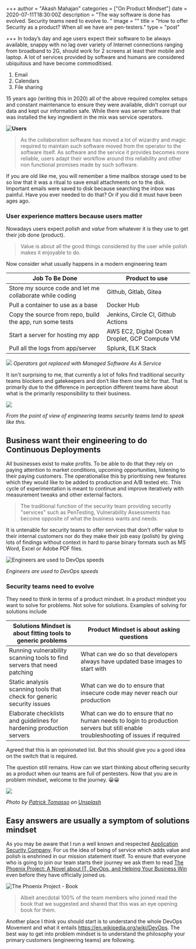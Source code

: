 +++
author = "Akash Mahajan"
categories = ["On Product Mindset"]
date = 2020-07-11T18:30:00Z
description = "The way software is done has evolved. Security teams need to evolve to. "
image = ""
title = "How to offer Security as a product? When all we have are pen-testers."
type = "post"

+++
In today’s day and age users expect their software to be always available, snappy with no lag over variety of Internet connections ranging from broadband to 2G, should work for 2 screens at least their mobile and laptop. A lot of services provided by software and humans are considered ubiquitous and have become commoditised.

1. Email
2. Calendars
3. File sharing

15 years ago (writing this in 2020) all of the above required complex setups and constant maintenance to ensure they were available, didn’t corrupt our data and kept our information safe. While there was server software that was installed the key ingredient in the mix was service operators.

**![Users ](/images/collaboration-software-1.png)**

> As the collaboration software has moved a lot of wizardry and magic required to maintain such software moved from the operator to the software itself. As software and the service it provides becomes more reliable, users adapt their workflow around this reliability and other non functional promises made by such software.

If you are old like me, you will remember a time mailbox storage used to be so low that it was a ritual to save email attachments on to the disk. Important emails were saved to disk because searching the inbox was painful. Have you ever needed to do that? Or if you did it must have been ages ago.

### User experience matters because users matter

Nowadays users expect _polish_ and _value_ from whatever it is they use to get their job done (product).

> Value is about all the good things considered by the user while polish makes it enjoyable to do.

Now consider what usually happens in a modern engineering team

| Job To Be Done | Product to use |
| --- | --- |
| Store my source code and let me collaborate while coding | Github, Gitlab, Gitea |
| Pull a container to use as a base | Docker Hub |
| Copy the source from repo, build the app, run some tests | Jenkins, Circle CI, Github Actions |
| Start a server for hosting my app | AWS EC2, Digital Ocean Droplet, GCP Compute VM |
| Pull all the logs from app/server | Splunk, ELK Stack |

![](/images/collaboration-software-2-1.png)	
_Operators got replaced with Managed Software As A Service_

It isn't surprising to me, that currently a lot of folks find traditional security teams blockers and gatekeepers and don’t like them one bit for that. That is primarily due to the difference in perception different teams have about what is the primarily responsibility to their business.

**![](/images/pentesters-saying-no.png)**

_From the point of view of engineering teams security teams tend to speak like this._

## Business want their engineering to do Continuous Deployments

All businesses exist to make profits. To be able to do that they rely on paying attention to market conditions, upcoming opportunities, listening to their paying customers. The operationalise this by prioritising new features which they would like to be added to production and A/B tested etc. This cycle of experimentation is meant to continue and improve iteratively with measurement tweaks and other external factors.

> The traditional function of the security team providing security "services" such as PenTesting, Vulnerability Assessments has become opposite of what the business wants and needs.

It is untenable for security teams to offer services that don't offer value to their internal customers nor do they make their job easy (polish) by giving lots of findings without context in hard to parse binary formats such as MS Word, Excel or Adobe PDF files.

![Engineers are used to DevOps speeds](/images/engineers-want-stuff-at-devops-speed-1.png "Engineers are used to DevOps speeds")

_Engineers are used to DevOps speeds_

### Security teams need to evolve

They need to think in terms of a product mindset. In a product mindset you want to solve for problems. Not  solve for solutions. Examples of solving for solutions include

| Solutions Mindset is about fitting tools to generic problems | Product Mindset is about asking questions |
| --- | --- |
| Running vulnerability scanning tools to find servers that need patching | What can we do so that developers always have updated base images to start with |
| Static analysis scanning tools that check for generic security issues | What can we do to ensure that insecure code may never reach our production |
| Elaborate checklists and guidelines for hardening production servers | What can we do to ensure that no human needs to login to production servers but still enable troubleshooting of issues if required |

Agreed that this is an opinionated list. But this should give you a good idea on the switch that is required.

The question still remains. How can we start thinking about offering security as a product when our teams are full of pentesters.  Now that you are in problem mindset, welcome to the journey. 😀😀

![](/images/patrick-tomasso-5hvn-2ww6ry-unsplash.jpg)

_Photo by_ [_Patrick Tomasso_](https://unsplash.com/@impatrickt?utm_source=unsplash&utm_medium=referral&utm_content=creditCopyText) _on_ [_Unsplash_](https://unsplash.com/s/photos/journey?utm_source=unsplash&utm_medium=referral&utm_content=creditCopyText)

## Easy answers are usually a symptom of solutions mindset

As you may be aware that I run a well known and respected [Application Security Company](https://appsecco.com). For us the idea of being of service which adds value and polish is enshrined in our mission statement itself. To ensure that everyone who is going to join our team starts their journey we ask them to read [The Phoenix Project: A Novel about IT, DevOps, and Helping Your Business Win](https://itrevolution.com/book/the-phoenix-project/) even before they have officially joined us.

![The Phoenix Project - Book](https://itrevolution.com/wp-content/uploads/2017/01/TPP_3rd_3D_layered_010318-e1553022345260-488x700.jpg "The Phoenix Project - Book")

> Albeit anecdotal 100% of the team members who joined read the book that we suggested and shared that this was an eye opening book for them.

Another place I think you should start is to understand the whole DevOps Movement and what it entails https://en.wikipedia.org/wiki/DevOps. The best way to get into problem mindset is to understand the philosophy your primary customers (engineering teams) are following.